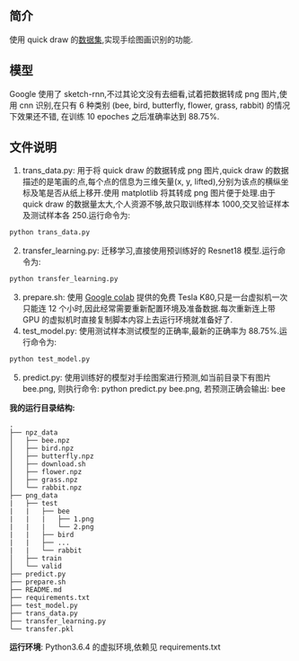 ## 简介
使用 quick draw 的[数据集](https://console.cloud.google.com/storage/browser/quickdraw_dataset/sketchrnn),实现手绘图画识别的功能.

## 模型
Google 使用了 sketch-rnn,不过其论文没有去细看,试着把数据转成 png 图片,使用 cnn 识别,在只有 6 种类别 (bee, bird, butterfly, flower, grass, rabbit) 的情况下效果还不错, 在训练 10 epoches 之后准确率达到 88.75%.

## 文件说明
1. trans_data.py: 用于将 quick draw 的数据转成 png 图片,quick draw 的数据描述的是笔画的点,每个点的信息为三维矢量(x, y, lifted),分别为该点的横纵坐标及笔是否从纸上移开.使用 matplotlib 将其转成 png 图片便于处理.由于 quick draw 的数据量太大,个人资源不够,故只取训练样本 1000,交叉验证样本及测试样本各 250.运行命令为:
```py
python trans_data.py
```
2. transfer_learning.py: 迁移学习,直接使用预训练好的 Resnet18 模型.运行命令为:
```py
python transfer_learning.py
```
3. prepare.sh: 使用 [Google colab](https://colab.research.google.com) 提供的免费 Tesla K80,只是一台虚拟机一次只能连 12 个小时,因此经常需要重新配置环境及准备数据.每次重新连上带 GPU 的虚拟机时直接复制脚本内容上去运行环境就准备好了.
4. test_model.py: 使用测试样本测试模型的正确率,最新的正确率为 88.75%.运行命令为:
```py
python test_model.py
```
5. predict.py: 使用训练好的模型对手绘图案进行预测,如当前目录下有图片 bee.png, 则执行命令: python predict.py bee.png, 若预测正确会输出: bee


**我的运行目录结构:**
```
.
├── npz_data
│   ├── bee.npz
│   ├── bird.npz
│   ├── butterfly.npz
│   ├── download.sh
│   ├── flower.npz
│   ├── grass.npz
│   └── rabbit.npz
├── png_data
|   ├── test
|   |   ├── bee
|   |   |   ├── 1.png
|   |   |   └── 2.png
|   |   ├── bird
|   |   ├── ...
|   |   └── rabbit
│   ├── train
│   └── valid
├── predict.py
├── prepare.sh
├── README.md
├── requirements.txt
├── test_model.py
├── trans_data.py
├── transfer_learning.py
└── transfer.pkl
```
**运行环境**: Python3.6.4 的虚拟环境,依赖见 requirements.txt